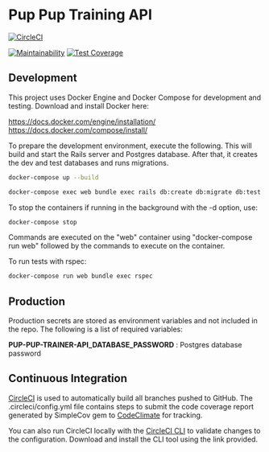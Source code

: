 # Pup Pup Training API

[![CircleCI](https://circleci.com/gh/ramillim/pup-pup-training-api.svg?style=svg)](https://circleci.com/gh/ramillim/pup-pup-training-api)

[![Maintainability](https://api.codeclimate.com/v1/badges/571f942c35e5fbddbd00/maintainability)](https://codeclimate.com/github/ramillim/pup-pup-training-api/maintainability)
[![Test Coverage](https://api.codeclimate.com/v1/badges/571f942c35e5fbddbd00/test_coverage)](https://codeclimate.com/github/ramillim/pup-pup-training-api/test_coverage)

## Development

This project uses Docker Engine and Docker Compose for development and testing. Download and install Docker here:

https://docs.docker.com/engine/installation/
https://docs.docker.com/compose/install/

To prepare the development environment, execute the following. This will build and start the Rails server and Postgres database. After that, it creates the dev and test databases and runs migrations.
```bash
docker-compose up --build

docker-compose exec web bundle exec rails db:create db:migrate db:test:prepare
```

To stop the containers if running in the background with the -d option, use:
```bash
docker-compose stop
```

Commands are executed on the "web" container using "docker-compose run web" followed by the commands to execute on the container.

To run tests with rspec:
```bash
docker-compose run web bundle exec rspec
```

## Production

Production secrets are stored as environment variables and not included in the repo. The following is a list of required variables:

**PUP-PUP-TRAINER-API_DATABASE_PASSWORD** : Postgres database password

## Continuous Integration

[CircleCI](https://circleci.com/gh/ramillim/pup-pup-training-api) is used to automatically build all branches pushed to GitHub. The .circleci/config.yml file contains steps to submit the code coverage report generated by SimpleCov gem to [CodeClimate](https://codeclimate.com/github/ramillim/pup-pup-training-api/) for tracking.

You can also run CircleCI locally with the [CircleCI CLI](https://circleci.com/docs/2.0/local-jobs/) to validate changes to the configuration. Download and install the CLI tool using the link provided. 
